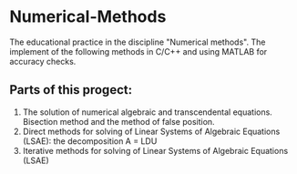 # Numerical-Methods

The educational practice in the discipline "Numerical methods". The implement of the following methods in C/C++ and using MATLAB for accuracy checks. 

## Parts of this progect:
1. The solution of numerical algebraic and transcendental equations. Bisection method and the method of false position.
2. Direct methods for solving of Linear Systems of Algebraic Equations (LSAE): the decomposition A = LDU
3. Iterative methods for solving of Linear Systems of Algebraic Equations (LSAE)
